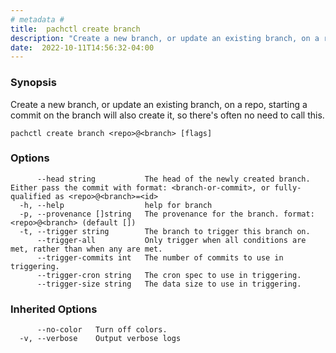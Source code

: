 ```yaml
---
# metadata # 
title:  pachctl create branch
description: "Create a new branch, or update an existing branch, on a repo, starting a commit on the branch will also create it, so there's often no need to call this."
date:  2022-10-11T14:56:32-04:00
---
```


### Synopsis

Create a new branch, or update an existing branch, on a repo, starting a commit on the branch will also create it, so there's often no need to call this.

```
pachctl create branch <repo>@<branch> [flags]
```

### Options

```
      --head string           The head of the newly created branch. Either pass the commit with format: <branch-or-commit>, or fully-qualified as <repo>@<branch>=<id>
  -h, --help                  help for branch
  -p, --provenance []string   The provenance for the branch. format: <repo>@<branch> (default [])
  -t, --trigger string        The branch to trigger this branch on.
      --trigger-all           Only trigger when all conditions are met, rather than when any are met.
      --trigger-commits int   The number of commits to use in triggering.
      --trigger-cron string   The cron spec to use in triggering.
      --trigger-size string   The data size to use in triggering.
```

### Inherited Options

```
      --no-color   Turn off colors.
  -v, --verbose    Output verbose logs
```

